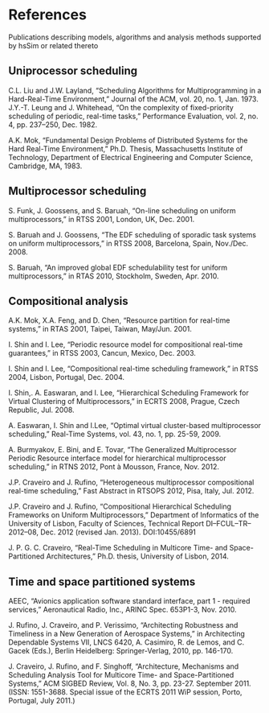 # References

Publications describing models, algorithms and analysis methods supported by hsSim or related thereto

## Uniprocessor scheduling

C.L. Liu and J.W. Layland, “Scheduling Algorithms for Multiprogramming in a Hard-Real-Time Environment,” Journal of the ACM, vol. 20, no. 1, Jan. 1973.
J.Y.-T. Leung and J. Whitehead, “On the complexity of fixed-priority scheduling of periodic, real-time tasks,” Performance Evaluation, vol. 2, no. 4, pp. 237–250, Dec. 1982.

A.K. Mok, “Fundamental Design Problems of Distributed Systems for the Hard Real-Time Environment,” Ph.D. Thesis, Massachusetts Institute of Technology, Department of Electrical Engineering and Computer Science, Cambridge, MA, 1983.

## Multiprocessor scheduling
S. Funk, J. Goossens, and S. Baruah, “On-line scheduling on uniform multiprocessors,” in RTSS 2001, London, UK, Dec. 2001.

S. Baruah and J. Goossens, “The EDF scheduling of sporadic task systems on uniform multiprocessors,” in RTSS 2008, Barcelona, Spain, Nov./Dec. 2008.

S. Baruah, “An improved global EDF schedulability test for uniform multiprocessors,” in RTAS 2010, Stockholm, Sweden, Apr. 2010.

## Compositional analysis

A.K. Mok, X.A. Feng, and D. Chen, “Resource partition for real-time systems,” in RTAS 2001, Taipei, Taiwan, May/Jun. 2001.

I. Shin and I. Lee, “Periodic resource model for compositional real-time guarantees,” in RTSS 2003, Cancun, Mexico, Dec. 2003.

I. Shin and I. Lee, “Compositional real-time scheduling framework,” in RTSS 2004, Lisbon, Portugal, Dec. 2004.

I. Shin,. A. Easwaran, and I. Lee, “Hierarchical Scheduling Framework for Virtual Clustering of Multiprocessors,” in ECRTS 2008, Prague, Czech Republic, Jul. 2008.

A. Easwaran, I. Shin and I.Lee, “Optimal virtual cluster-based multiprocessor scheduling,” Real-Time Systems, vol. 43, no. 1, pp. 25-59, 2009.

A. Burmyakov, E. Bini, and E. Tovar, “The Generalized Multiprocessor Periodic Resource interface model for hierarchical multiprocessor scheduling,” in RTNS 2012, Pont à Mousson, France, Nov. 2012.

J.P. Craveiro and J. Rufino, “Heterogeneous multiprocessor compositional real-time scheduling,” Fast Abstract in RTSOPS 2012, Pisa, Italy, Jul. 2012.

J.P. Craveiro and J. Rufino, “Compositional Hierarchical Scheduling Frameworks on Uniform Multiprocessors,” Department of Informatics of the University of Lisbon, Faculty of Sciences, Technical Report DI–FCUL–TR–2012–08, Dec. 2012 (revised Jan. 2013). DOI:10455/6891

J. P. G. C. Craveiro, “Real-Time Scheduling in Multicore Time- and Space-Partitioned Architectures,” Ph.D. thesis, University of Lisbon, 2014.

## Time and space partitioned systems

AEEC, “Avionics application software standard interface, part 1 - required services,” Aeronautical Radio, Inc., ARINC Spec. 653P1-3, Nov. 2010.

J. Rufino, J. Craveiro, and P. Verissimo, “Architecting Robustness and Timeliness in a New Generation of Aerospace Systems,” in Architecting Dependable Systems VII, LNCS 6420, A. Casimiro, R. de Lemos, and C. Gacek (Eds.), Berlin Heidelberg: Springer-Verlag, 2010, pp. 146-170.

J. Craveiro, J. Rufino, and F. Singhoff, “Architecture, Mechanisms and Scheduling Analysis Tool for Multicore Time- and Space-Partitioned Systems,” ACM SIGBED Review, Vol. 8, No. 3, pp. 23-27. September 2011. (ISSN: 1551-3688. Special issue of the ECRTS 2011 WiP session, Porto, Portugal, July 2011.)